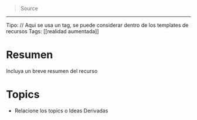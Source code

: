 > Source
--- 

Tipo: // Aqui se usa un tag, se puede considerar dentro de los templates de recursos
Tags: [[realidad aumentada]]

# Resumen
Incluya un breve resumen del recurso
# Topics
* Relacione los topics o Ideas Derivadas